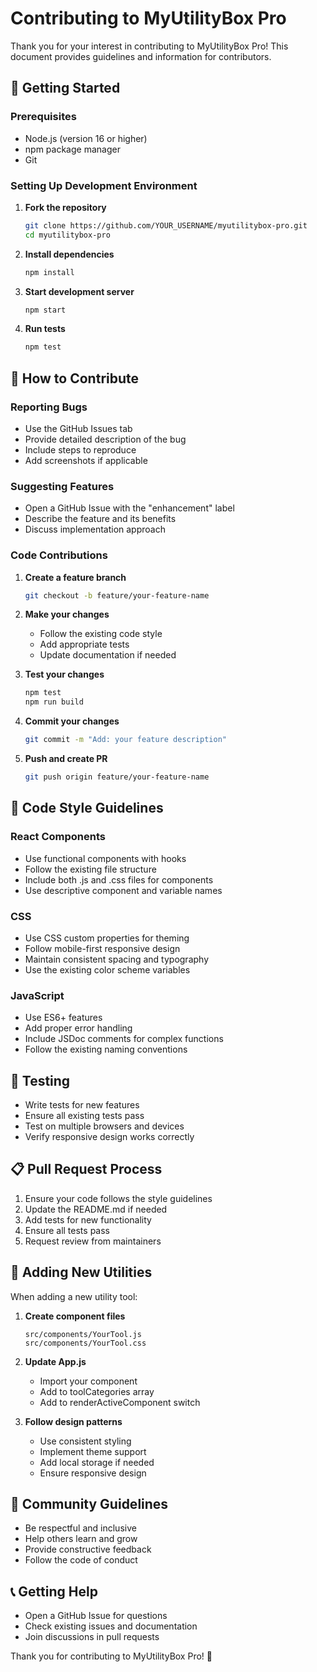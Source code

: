 # Contributing to MyUtilityBox Pro

Thank you for your interest in contributing to MyUtilityBox Pro! This document provides guidelines and information for contributors.

## 🚀 Getting Started

### Prerequisites
- Node.js (version 16 or higher)
- npm package manager
- Git

### Setting Up Development Environment

1. **Fork the repository**
   ```bash
   git clone https://github.com/YOUR_USERNAME/myutilitybox-pro.git
   cd myutilitybox-pro
   ```

2. **Install dependencies**
   ```bash
   npm install
   ```

3. **Start development server**
   ```bash
   npm start
   ```

4. **Run tests**
   ```bash
   npm test
   ```

## 🎯 How to Contribute

### Reporting Bugs
- Use the GitHub Issues tab
- Provide detailed description of the bug
- Include steps to reproduce
- Add screenshots if applicable

### Suggesting Features
- Open a GitHub Issue with the "enhancement" label
- Describe the feature and its benefits
- Discuss implementation approach

### Code Contributions

1. **Create a feature branch**
   ```bash
   git checkout -b feature/your-feature-name
   ```

2. **Make your changes**
   - Follow the existing code style
   - Add appropriate tests
   - Update documentation if needed

3. **Test your changes**
   ```bash
   npm test
   npm run build
   ```

4. **Commit your changes**
   ```bash
   git commit -m "Add: your feature description"
   ```

5. **Push and create PR**
   ```bash
   git push origin feature/your-feature-name
   ```

## 📝 Code Style Guidelines

### React Components
- Use functional components with hooks
- Follow the existing file structure
- Include both .js and .css files for components
- Use descriptive component and variable names

### CSS
- Use CSS custom properties for theming
- Follow mobile-first responsive design
- Maintain consistent spacing and typography
- Use the existing color scheme variables

### JavaScript
- Use ES6+ features
- Add proper error handling
- Include JSDoc comments for complex functions
- Follow the existing naming conventions

## 🧪 Testing

- Write tests for new features
- Ensure all existing tests pass
- Test on multiple browsers and devices
- Verify responsive design works correctly

## 📋 Pull Request Process

1. Ensure your code follows the style guidelines
2. Update the README.md if needed
3. Add tests for new functionality
4. Ensure all tests pass
5. Request review from maintainers

## 🎨 Adding New Utilities

When adding a new utility tool:

1. **Create component files**
   ```
   src/components/YourTool.js
   src/components/YourTool.css
   ```

2. **Update App.js**
   - Import your component
   - Add to toolCategories array
   - Add to renderActiveComponent switch

3. **Follow design patterns**
   - Use consistent styling
   - Implement theme support
   - Add local storage if needed
   - Ensure responsive design

## 🤝 Community Guidelines

- Be respectful and inclusive
- Help others learn and grow
- Provide constructive feedback
- Follow the code of conduct

## 📞 Getting Help

- Open a GitHub Issue for questions
- Check existing issues and documentation
- Join discussions in pull requests

Thank you for contributing to MyUtilityBox Pro! 🚀
